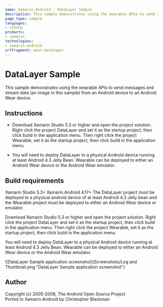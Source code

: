 ```yaml
---
name: Xamarin.Android - DataLayer Sample
description: This sample demonstrates using the wearable APIs to send messages and stream data (an image in this sample) from an Android device to an Android...
page_type: sample
languages:
- csharp
products:
- xamarin
technologies:
- xamarin-android
urlFragment: wear-datalayer
---
```

# DataLayer Sample
This sample demonstrates using the wearable APIs to send messages and stream data (an image in this sample) from an Android device to an Android Wear device.

## Instructions
* Download Xamarin Studio 5.3 or higher and open the project solution. Right click the project DataLayer and set it as the startup project, then click build in the application menu. Then right click the project Wearable, set it as the startup project, then click build in the application menu.

* You will need to deploy DataLayer to a physical Android device running at least Android 4.3 Jelly Bean. Wearable can be deployed to either an Android Wear device or the Android Wear emulator.

## Build requirements
Xamarin Studio 5.3+
Xamarin.Android 4.17+
The DataLayer project must be deployed to a physical android device of at least Android 4.3 Jelly bean and the Wearable project must be deployed to either an Android Wear device or emulator.

Download Xamarin Studio 5.3 or higher and open the project solution. Right click the project DataLayer and set it as the startup project, then click build in the application menu. Then right click the project Wearable, set it as the startup project, then click build in the application menu.

You will need to deploy DataLayer to a physical Android device running at least Android 4.3 Jelly Bean. Wearable can be deployed to either an Android Wear device or the Android Wear emulator.

![DataLayer Sample application screenshot](Screenshots/Log and Thumbnail.png "DataLayer Sample application screenshot")

## Author
Copyright (c) 2005-2008, The Android Open Source Project  
Ported to Xamarin.Android by Christopher Blackman
